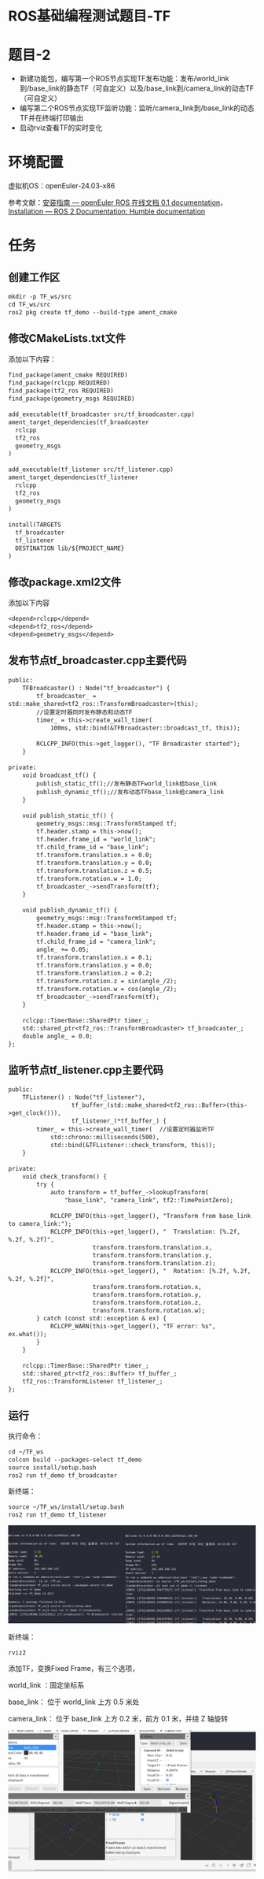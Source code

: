 # ROS基础编程测试题目-TF

# 题目-2

- 新建功能包，编写第一个ROS节点实现TF发布功能：发布/world_link到/base_link的静态TF（可自定义）以及/base_link到/camera_link的动态TF（可自定义）
- 编写第二个ROS节点实现TF监听功能：监听/camera_link到/base_link的动态TF并在终端打印输出
- 启动rviz查看TF的实时变化

# 环境配置

虚拟机OS：openEuler-24.03-x86

参考文献：[安装指南 — openEuler ROS 在线文档 0.1 documentation](https://openeuler-ros-docs.readthedocs.io/en/latest/installation/install-guide.html)，[Installation — ROS 2 Documentation: Humble documentation](https://docs.ros.org/en/humble/Installation.html)

# 任务

## 创建工作区

```
mkdir -p TF_ws/src
cd TF_ws/src
ros2 pkg create tf_demo --build-type ament_cmake
```

## 修改CMakeLists.txt文件

添加以下内容：

```
find_package(ament_cmake REQUIRED)
find_package(rclcpp REQUIRED)
find_package(tf2_ros REQUIRED)
find_package(geometry_msgs REQUIRED)

add_executable(tf_broadcaster src/tf_broadcaster.cpp)
ament_target_dependencies(tf_broadcaster 
  rclcpp 
  tf2_ros 
  geometry_msgs
)

add_executable(tf_listener src/tf_listener.cpp)
ament_target_dependencies(tf_listener 
  rclcpp 
  tf2_ros 
  geometry_msgs
)

install(TARGETS
  tf_broadcaster
  tf_listener
  DESTINATION lib/${PROJECT_NAME}
)
```

## 修改package.xml2文件

添加以下内容

```
<depend>rclcpp</depend>
<depend>tf2_ros</depend>
<depend>geometry_msgs</depend>
```

## 发布节点tf_broadcaster.cpp主要代码

```
public:
    TFBroadcaster() : Node("tf_broadcaster") {
        tf_broadcaster_ = std::make_shared<tf2_ros::TransformBroadcaster>(this);
        //设置定时器同时发布静态和动态TF
        timer_ = this->create_wall_timer(
            100ms, std::bind(&TFBroadcaster::broadcast_tf, this));
        
        RCLCPP_INFO(this->get_logger(), "TF Broadcaster started");
    }

private:
    void broadcast_tf() {
        publish_static_tf();//发布静态TFworld_link给base_link
        publish_dynamic_tf();//发布动态TFbase_link给camera_link
    }

    void publish_static_tf() {
        geometry_msgs::msg::TransformStamped tf;
        tf.header.stamp = this->now();
        tf.header.frame_id = "world_link";
        tf.child_frame_id = "base_link";
        tf.transform.translation.x = 0.0;
        tf.transform.translation.y = 0.0;
        tf.transform.translation.z = 0.5;
        tf.transform.rotation.w = 1.0;
        tf_broadcaster_->sendTransform(tf);
    }

    void publish_dynamic_tf() {
        geometry_msgs::msg::TransformStamped tf;
        tf.header.stamp = this->now();
        tf.header.frame_id = "base_link";
        tf.child_frame_id = "camera_link";
        angle_ += 0.05;
        tf.transform.translation.x = 0.1;
        tf.transform.translation.y = 0.0;
        tf.transform.translation.z = 0.2;
        tf.transform.rotation.z = sin(angle_/2);
        tf.transform.rotation.w = cos(angle_/2);
        tf_broadcaster_->sendTransform(tf);
    }

    rclcpp::TimerBase::SharedPtr timer_;
    std::shared_ptr<tf2_ros::TransformBroadcaster> tf_broadcaster_;
    double angle_ = 0.0;
};
```

## 监听节点tf_listener.cpp主要代码

```
public:
    TFListener() : Node("tf_listener"), 
                  tf_buffer_(std::make_shared<tf2_ros::Buffer>(this->get_clock())),
                  tf_listener_(*tf_buffer_) {
        timer_ = this->create_wall_timer(  //设置定时器监听TF
            std::chrono::milliseconds(500), 
            std::bind(&TFListener::check_transform, this));
    }

private:
    void check_transform() {
        try {
            auto transform = tf_buffer_->lookupTransform(
                "base_link", "camera_link", tf2::TimePointZero);
            
            RCLCPP_INFO(this->get_logger(), "Transform from base_link to camera_link:");
            RCLCPP_INFO(this->get_logger(), "  Translation: [%.2f, %.2f, %.2f]", 
                        transform.transform.translation.x,
                        transform.transform.translation.y,
                        transform.transform.translation.z);
            RCLCPP_INFO(this->get_logger(), "  Rotation: [%.2f, %.2f, %.2f, %.2f]", 
                        transform.transform.rotation.x,
                        transform.transform.rotation.y,
                        transform.transform.rotation.z,
                        transform.transform.rotation.w);
        } catch (const std::exception & ex) {
            RCLCPP_WARN(this->get_logger(), "TF error: %s", ex.what());
        }
    }

    rclcpp::TimerBase::SharedPtr timer_;
    std::shared_ptr<tf2_ros::Buffer> tf_buffer_;
    tf2_ros::TransformListener tf_listener_;
};
```

## 运行

执行命令：

```
cd ~/TF_ws
colcon build --packages-select tf_demo
source install/setup.bash
ros2 run tf_demo tf_broadcaster
```

新终端：

```
source ~/TF_ws/install/setup.bash
ros2 run tf_demo tf_listener
```

![image](./imgs/e7e0760d-4714-43da-bba6-cd0498483760.png)

新终端：

```
rviz2
```

添加TF，变换Fixed Frame，有三个选项，

world_link ：固定坐标系

base_link： 位于 world_link 上方 0.5 米处

camera_link： 位于 base_link 上方 0.2 米，前方 0.1 米，并绕 Z 轴旋转

![image](./imgs/49784295-accc-4e04-98d7-ba83e7a1c9b6.png)

‍

‍
